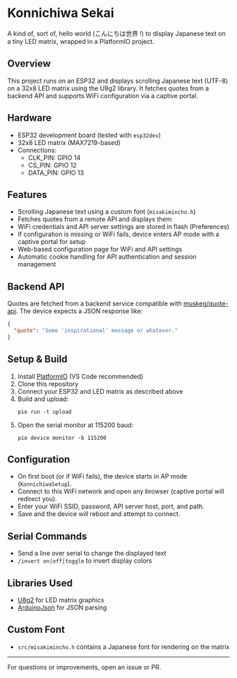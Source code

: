 # Konnichiwa Sekai

A kind of, sort of, hello world (こんにちは世界 !) to display Japanese text on a tiny LED matrix, wrapped in a PlatformIO project.

## Overview
This project runs on an ESP32 and displays scrolling Japanese text (UTF-8) on a 32x8 LED matrix using the U8g2 library. It fetches quotes from a backend API and supports WiFi configuration via a captive portal.

## Hardware
- ESP32 development board (tested with `esp32dev`)
- 32x8 LED matrix (MAX7219-based)
- Connections:
  - CLK_PIN: GPIO 14
  - CS_PIN: GPIO 12
  - DATA_PIN: GPIO 13

## Features
- Scrolling Japanese text using a custom font (`misakimincho.h`)
- Fetches quotes from a remote API and displays them
- WiFi credentials and API server settings are stored in flash (Preferences)
- If configuration is missing or WiFi fails, device enters AP mode with a captive portal for setup
- Web-based configuration page for WiFi and API settings
- Automatic cookie handling for API authentication and session management

## Backend API
Quotes are fetched from a backend service compatible with [muskeg/quote-api](https://github.com/muskeg/quote-api). The device expects a JSON response like:

```json
{
  "quote": "Some 'inspirational' message or whatever."
}
```

## Setup & Build
1. Install [PlatformIO](https://platformio.org/) (VS Code recommended)
2. Clone this repository
3. Connect your ESP32 and LED matrix as described above
4. Build and upload:
   ```
   pio run -t upload
   ```
5. Open the serial monitor at 115200 baud:
   ```
   pio device monitor -b 115200
   ```

## Configuration
- On first boot (or if WiFi fails), the device starts in AP mode (`KonnichiwaSetup`).
- Connect to this WiFi network and open any browser (captive portal will redirect you).
- Enter your WiFi SSID, password, API server host, port, and path.
- Save and the device will reboot and attempt to connect.

## Serial Commands
- Send a line over serial to change the displayed text
- `/invert on|off|toggle` to invert display colors

## Libraries Used
- [U8g2](https://github.com/olikraus/u8g2) for LED matrix graphics
- [ArduinoJson](https://github.com/bblanchon/ArduinoJson) for JSON parsing

## Custom Font
- `src/misakimincho.h` contains a Japanese font for rendering on the matrix


---
For questions or improvements, open an issue or PR.